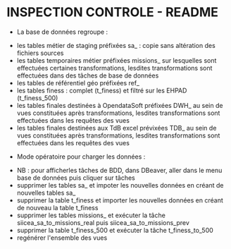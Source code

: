 # INSPECTION CONTROLE - README
- La base de données regroupe : 
* les tables métier de staging préfixées sa_ : copie sans altération des fichiers sources
* les tables temporaires métier préfixées missions_ sur lesquelles sont effectuées certaines transformations, lesdites transformations sont effectuées dans des tâches de base de données
* les tables de référentiel géo préfixées ref_
* les tables finess : complet (t_finess) et filtré sur les EHPAD (t_finess_500)
* les tables finales destinées à OpendataSoft préfixées DWH_ au sein de vues constituées après transformations, lesdites transformations sont effectuées dans les requêtes des vues
* les tables finales destinées aux TdB excel prévixées TDB_ au sein de vues constituées après transformations, lesdites transformations sont effectuées dans les requêtes des vues
- Mode opératoire pour charger les données : 
* NB : pour afficherles tâches de BDD, dans DBeaver, aller dans le menu base de données puis cliquer sur tâches
* supprimer les tables sa_ et impoter les nouvelles données en créant de nouvelles tables sa_
* supprimer la table t_finess et importer les nouvelles données en créant de nouveau la table t_finess
* supprimer les tables missions_ et exécuter la tâche siicea_sa_to_missions_real puis siicea_sa_to_missions_prev
* supprimer la table t_finess_500 et exécuter la tâche t_finess_to_500
* regénérer l'ensemble des vues
